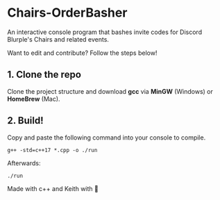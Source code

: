 # Chairs-OrderBasher

An interactive console program that bashes invite codes for Discord Blurple's Chairs and related events.

Want to edit and contribute? Follow the steps below!

## 1. Clone the repo
Clone the project structure and download **gcc** via **MinGW** (Windows) or **HomeBrew** (Mac).

## 2. Build!
Copy and paste the following command into your console to compile.
```
g++ -std=c++17 *.cpp -o ./run
```

Afterwards:
```
./run
```

Made with c++ and Keith with 💛